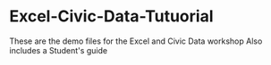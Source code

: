 # Excel-Civic-Data-Tutuorial
These are the demo files for the Excel and Civic Data workshop
Also includes a Student's guide

